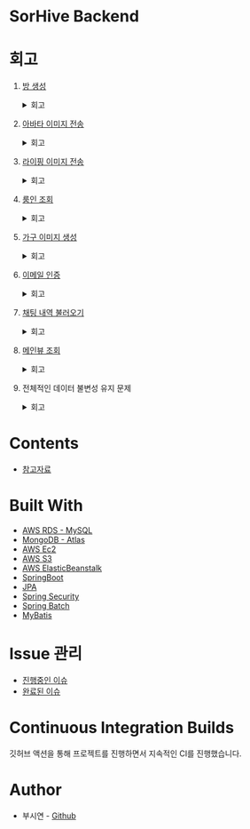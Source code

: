 # SorHive Backend

# 회고
1. [방 생성](https://github.com/MA-Dot-COM/MA-Dot-COM-Back-End/issues/13)
    <details>
    <summary>회고</summary>
    
    - RDBMS로 문제를 해결하려다가 NoSQL을 알게 되었습니다.
      - 그 중 AWS DynamoDB를 이용하려다가 문법이 너무 생소해서 MongoDB Atlas로 문제를 해결했습니다
    </details>
    
2. [아바타 이미지 전송](https://github.com/MA-Dot-COM/MA-Dot-COM-Back-End/issues/60)
    <details>
    <summary>회고</summary>
    
    - Json 형태로 전송하는 문제해서 어려움이 있었지만 JsonObject를 이용하여 해결했습니다.
    
    - RestTemplate를 사용할 때 url 경로에 http를 붙여야 한다는 점을 배웠습니다.
        - 만약 http를 안 붙이면 uri로 인식합니다.
        
    </details>
3. [라이핑 이미지 전송](https://github.com/MA-Dot-COM/MA-Dot-COM-Back-End/issues/81)
    <details>
    <summary>회고</summary>
    <div markdown="1">
    
    - 이 라이핑 이미지는 끝날 때까지 힘들었습니다. 아무래도 메인 기능 중 하나이다 보니 이 라이핑 이미지를 위해서 나중에는 배치서버도 만들었습니다 
        - 문제를 해결하기 위해서 컬럼도 계속 늘렸습니다. 처음에 도메인 정의를 할 때 고려를 했어야 했는데 이 부분을 못한 것이 아쉬웠습니다
        - 다시 문제로 돌아와서 라이핑 이미지 같은 경우에는 라이핑 이미지를 프론트에게서 전달 받고 이를 AI 서버에 분석 요청을 합니다.
        - 이렇게 분석 요청을 다시 받고 나면 분석된 라이핑 상위 카테고리 번호가 나오는데 이것을 프론트에 주어야 했습니다. 

    - 처음에 프론트가 라이핑 이미지를 분석받았다는 표시를 어떻게 하면 좋을까 상의하여 lifingyn이라는 변수를 만들었고 이는 회원에다가 저장을 했습니다. 
        - 회원에 저장을 해야 나중에 메인 페이지에 갈 때 회원이 라이핑을 24시간 이내에 올렸는지를 확인하기 쉽다는 생각이었습니다.
    
    - 문제는 이 때는 발생은 안했지만 나중에 배치서버를 이용하여 10분마다 24시간 ~ 2일 후의 라이핑들을 조회하여 lifingyn을 n으로 바꾸어주는 함수를 만들면서 일어났습니다. 
    
    - 이로 인하여 방금 올린 사진들의 lifingyn이 y에서 n으로 바뀌는 문제가 있어서 이를 해결하기 위해 라이핑에 24시간내에 올렸는지 여부를 체킹하는 컬럼을 따로 만들어서 해결할 수 있었다.
    
    </div>
    </details>
    
4. [룸인 조회](https://github.com/MA-Dot-COM/MA-Dot-COM-Back-End/issues/128)
    <details>
    <summary>회고</summary>
    <div markdown="1">
    
    - 이 룸인 조회랑 이후 메인뷰 조회가 가장 힘들었었는데 룸인 조회 같은 경우에는 회원 정보를 조회하고 회원의 팔로잉 목록, 그리고 6명이 아니면 랜덤으로 다른 사람들을 채워넣어야 해서 애를 먹었습니다. 
    <br/>
    
    - 이 때 당시에는 6명이 아니면 랜덤으로 채우는 과정에서 중복이 발생하는 문제가 있었는데 한 1주 정도 지나고 나서 6명이든 아니든 랜덤을 뽑아넣고 비교를 하면 어떻냐는 의견에 바로 바꾸었고 성공적이었습니다.
    </div>
    </details>
    
5. [가구 이미지 생성](https://github.com/MA-Dot-COM/MA-Dot-COM-Back-End/issues/152)
    <details>
    <summary>회고</summary>
    <div markdown="1">
    
    - 가구 상호작용을 하면서 이미지를 추가하는 문제였는데 내 쪽에서는 만들기는 했지만 연동이 안되서 잘 될지는 모르겠습니다. 
      <br/>나랑 Unity를 하는 프론트 담당하는 형이 같이 이야기 할 때는 문제가 없었지만 실제 연동하면 다를 것 같다는 생각이 듭니다.
   
    </details>
    
6. [이메일 인증](https://github.com/MA-Dot-COM/MA-Dot-COM-Back-End/issues/153)
    <details>
    <summary>회고</summary>
    <div markdown="1">
    
    - 이메일 인증을 하기 위해 Amazon Simple Email Service(SES)를 도전했다가 받는 회원의 이메일도 인증을 받아야 한다는 것을 
      <br/>4~5시간만에 깨닫고 다시 스프링 메일 스타터로 바꾸었고 Thymeleaf를 이용한 이메일 인증 방법이 있어서 이를 이용했습니다.
    </div>
    </details>
    
7. [채팅 내역 불러오기](https://github.com/MA-Dot-COM/MA-Dot-COM-Back-End/issues/167)
    <details>
    <summary>회고</summary>
    <div markdown="1">
    
    - 채팅을 처음에는 어떻게 저장을 할까 생각을 했는데 결국 NoSQL인 몽고 DB를 이용하여 저장을 하기로 했고 이것을 하면서 JPA에서 save와 insert의 차이를 제대로 실감했습니다.
        - save의 경우에는 수정이 포함되어 있다는 점이 제일 중요한 것 같습니다.
    <br/>
    
    - 그리고 키가 같으면 이걸 그냥 덮어 씌우는 문제가 발생하였고, 추가적으로 MongoDB Atlas의 크기 제한 때문에 기존에 있는 값을 제거하고 그전 채팅 로그를 합쳐서 다시 돌려주는 함수를 만들어서 해결하였습니다.
    </div>
    </details>
    
8. [메인뷰 조회](https://github.com/MA-Dot-COM/MA-Dot-COM-Back-End/issues/251)
    <details>
    <summary>회고</summary>
    <div markdown="1">
    
    - 기존의 메인뷰 조회기능은 팔로우한 사람들 중에서 라이핑을 24시간 내에 올렸는지 여부에 따라 정렬이 되는 조회였습니다.
      - 이제는 중간에 AI 서버에게 받아온 추천정렬(배치서버를 이용해 추천 정렬을 받아왔습니다)을 이용하여 다시 회원 목록 조회를 하는 문제였습니다
    <br/>
    
    - 이를 해결하기 위해서 거의 총 2주 가량이 소비되었는데 매우 어려웠지만 해결 하고 나서 제일 뿌듯한 코드였습니다. 
    </div>
    </details>
    
9. 전체적인 데이터 불변성 유지 문제 
    <details>
    <summary>회고</summary>
    
    - 전송객체들의 Setter 제거를 통해 해결
    
    </details>

# Contents
- [참고자료](https://github.com/MA-Dot-COM/MA-Dot-COM-Back-End/wiki/%EC%B0%B8%EA%B3%A0-%EC%9E%90%EB%A3%8C)

# Built With
- [AWS RDS - MySQL](https://aws.amazon.com/ko/rds/mysql/?nc=sn&loc=1)
- [MongoDB - Atlas](https://www.mongodb.com/ko-kr/cloud/atlas/efficiency)
- [AWS Ec2](https://aws.amazon.com/ko/ec2/)
- [AWS S3](https://aws.amazon.com/ko/s3/?nc=sn&loc=0)
- [AWS ElasticBeanstalk](https://aws.amazon.com/ko/elasticbeanstalk/)
- [SpringBoot](https://spring.io/projects/spring-boot)
- [JPA](https://spring.io/projects/spring-data-jpa)
- [Spring Security](https://spring.io/projects/spring-security)
- [Spring Batch](https://spring.io/projects/spring-batch)
- [MyBatis](https://mybatis.org/mybatis-3/)

# Issue 관리
- [진행중인 이슈](https://github.com/MA-Dot-COM/MA-Dot-COM-Back-End/issues)
- [완료된 이슈](https://github.com/MA-Dot-COM/MA-Dot-COM-Back-End/issues?q=is%3Aissue+is%3Aclosed)
    
# Continuous Integration Builds
깃허브 액션을 통해 프로젝트를 진행하면서 지속적인 CI를 진행했습니다.

# Author
- 부시연 - [Github](https://github.com/SybooSyboo782)
